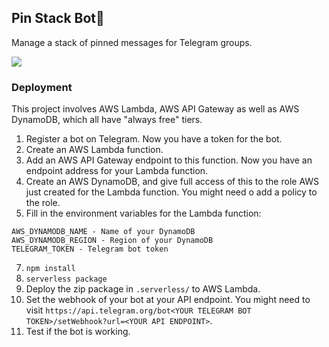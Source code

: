 ## Pin Stack Bot📍

Manage a stack of pinned messages for Telegram groups.

[![](https://img.shields.io/badge/Telegram-%40pinstackbot-blue.svg)](https://t.me/pinstackbot)

### Deployment

This project involves AWS Lambda, AWS API Gateway as well as AWS DynamoDB, which all have "always free" tiers.

1. Register a bot on Telegram. Now you have a token for the bot.
2. Create an AWS Lambda function.
3. Add an AWS API Gateway endpoint to this function. Now you have an endpoint address for your Lambda function.
4. Create an AWS DynamoDB, and give full access of this to the role AWS just created for the Lambda function. You might need o add a policy to the role.
5. Fill in the environment variables for the Lambda function:

```
AWS_DYNAMODB_NAME - Name of your DynamoDB
AWS_DYNAMODB_REGION - Region of your DynamoDB
TELEGRAM_TOKEN - Telegram bot token
```

7. `npm install`
8. `serverless package`
9. Deploy the zip package in `.serverless/` to AWS Lambda.
10. Set the webhook of your bot at your API endpoint. You might need to visit `https://api.telegram.org/bot<YOUR TELEGRAM BOT TOKEN>/setWebhook?url=<YOUR API ENDPOINT>`.
11. Test if the bot is working.
